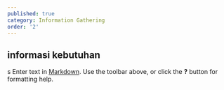 ```yaml
---
published: true
category: Information Gathering
order: '2'
---
```

## informasi kebutuhan
s
Enter text in [Markdown](http://daringfireball.net/projects/markdown/). Use the toolbar above, or click the **?** button for formatting help.
